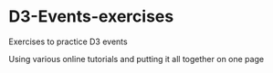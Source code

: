 # D3-Events-exercises
Exercises to practice D3 events

Using various online tutorials and putting it all together on one page 
